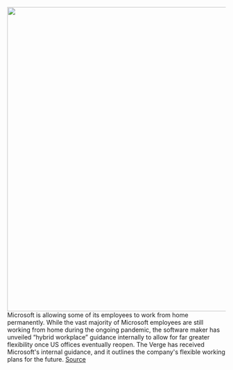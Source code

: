 <img src='https://cdn.vox-cdn.com/thumbor/BrVCq2Rzm-DVeofVx9KxLuEMjis=/0x0:2040x1360/1200x800/filters:focal(857x517:1183x843)/cdn.vox-cdn.com/uploads/chorus_image/image/67606115/acastro_180507_1777_microsoft_0003.0.jpg' width='700px' /><br/>
Microsoft is allowing some of its employees to work from home permanently. While the vast majority of Microsoft employees are still working from home during the ongoing pandemic, the software maker has unveiled “hybrid workplace” guidance internally to allow for far greater flexibility once US offices eventually reopen. The Verge has received Microsoft's internal guidance, and it outlines the company's flexible working plans for the future.
<a href='https://www.theverge.com/2020/10/9/21508964/microsoft-remote-work-from-home-covid-19-coronavirus'> Source <a/>